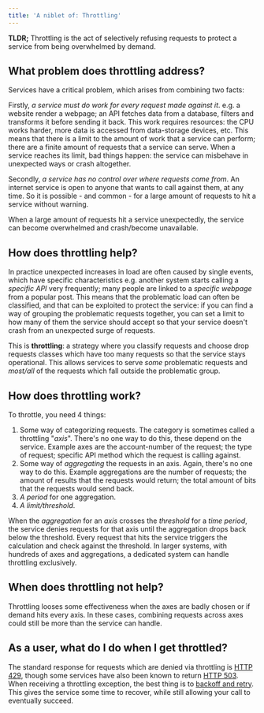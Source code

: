 ```yaml
---
title: 'A niblet of: Throttling'
---
```


**TLDR;** Throttling is the act of selectively refusing requests to protect a service from being overwhelmed by demand.

## What problem does throttling address?

Services have a critical problem, which arises from combining two facts:

Firstly, *a service must do work for every request made against it*. e.g. a website render a webpage; an API fetches data from a database, filters and transforms it before sending it back. This work requires resources: the CPU works harder, more data is accessed from data-storage devices, etc. This means that there is a limit to the amount of work that a service can perform; there are a finite amount of requests that a service can serve. When a service reaches its limit, bad things happen: the service can misbehave in unexpected ways or crash altogether.

Secondly, *a service has no control over where requests come from*. An internet service is open to anyone that wants to call against them, at any time. So it is possible - and common - for a large amount of requests to hit a service without warning.

When a large amount of requests hit a service unexpectedly, the service can become overwhelmed and crash/become unavailable.

## How does throttling help?

In practice unexpected increases in load are often caused by single events, which have specific characteristics e.g. another system starts calling a _specific API_ very frequently; many people are linked to a _specific webpage_ from a popular post. This means that the problematic load can often be classified, and that can be exploited to protect the service: if you can find a way of grouping the problematic requests together, you can set a limit to how many of them the service should accept so that your service doesn't crash from an unexpected surge of requests. 

This is **throttling**: a strategy where you classify requests and choose drop requests classes which have too many requests so that the service stays operational. This allows services to serve *some* problematic requests and *most/all* of the requests which fall outside the problematic group.

## How does throttling work?

To throttle, you need 4 things:

1. Some way of categorizing requests. The category is sometimes called a throttling "*axis*". There's no one way to do this, these depend on the service. Example axes are the account-number of the request; the type of request; specific API method which the request is calling against. 
2. Some way of *aggregating* the requests in an axis. Again, there's no one way to do this. Example aggregations are the number of requests; the amount of results that the requests would return; the total amount of bits that the requests would send back.
3. *A period* for one aggregation. 
4. *A limit/threshold*.

When the *aggregation* for an *axis* crosses the *threshold* for a *time period*, the service denies requests for that axis until the aggregation drops back below the threshold. Every request that hits the service triggers the calculation and check against the threshold. In larger systems, with hundreds of axes and aggregations, a dedicated system can handle throttling exclusively.

## When does throttling not help?

Throttling looses some effectiveness when the axes are badly chosen or if demand hits every axis. In these cases, combining requests across axes could still be more than the service can handle.

## As a user, what do I do when I get throttled?

The standard response for requests which are denied via throttling is [HTTP 429](https://www.httpstatusgoats.net/429), though some services have also been known to return [HTTP 503](https://www.httpstatusgoats.net/503). When receiving a throttling exception, the best thing is to [backoff and retry](https://cloud.google.com/storage/docs/exponential-backoff). This gives the service some time to recover, while still allowing your call to eventually succeed.